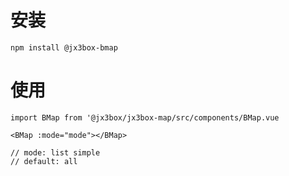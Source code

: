 # 安装

```
npm install @jx3box-bmap
```

# 使用

```
import BMap from '@jx3box/jx3box-map/src/components/BMap.vue

<BMap :mode="mode"></BMap>

// mode: list simple
// default: all
```
